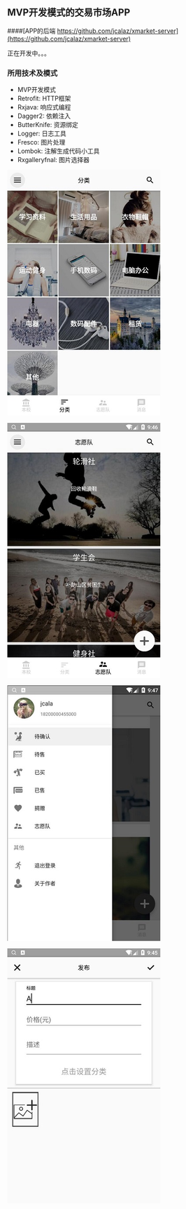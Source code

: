## MVP开发模式的交易市场APP

####[APP的后端  https://github.com/jcalaz/xmarket-server](https://github.com/jcalaz/xmarket-server)

正在开发中。。。

### 所用技术及模式

- MVP开发模式
- Retrofit: HTTP框架
- Rxjava: 响应式编程
- Dagger2: 依赖注入
- ButterKnife: 资源绑定
- Logger: 日志工具
- Fresco: 图片处理
- Lombok: 注解生成代码小工具
- Rxgalleryfnal: 图片选择器


![tag](screenshot/tag.jpg )

![team](screenshot/team.jpg )

![slide](screenshot/slide.jpg )

![release](screenshot/release.jpg )

